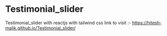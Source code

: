 # Testimonial_slider
Testimonial_slider with reactjs with tailwind css
 link to visit :-
 https://hitesh-malik.github.io/Testimonial_slider/
